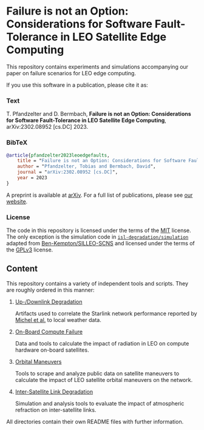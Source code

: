 # Failure is not an Option: Considerations for Software Fault-Tolerance in LEO Satellite Edge Computing

This repository contains experiments and simulations accompanying our paper on failure scenarios for LEO edge computing.

If you use this software in a publication, please cite it as:

### Text

T. Pfandzelter and D. Bermbach, **Failure is not an Option: Considerations for Software Fault-Tolerance in LEO Satellite Edge Computing**, arXiv:2302.08952 [cs.DC] 2023.

### BibTeX

```bibtex
@article{pfandzelter2023leoedgefaults,
    title = "Failure is not an Option: Considerations for Software Fault-Tolerance in LEO Satellite Edge Computing",
    author = "Pfandzelter, Tobias and Bermbach, David",
    journal = "arXiv:2302.08952 [cs.DC]",
    year = 2023
}
```

A preprint is available at [arXiv](https://arxiv.org/abs/2302.08952).
For a full list of publications, please see [our website](https://www.tu.berlin/en/mcc/research/publications).

### License

The code in this repository is licensed under the terms of the [MIT](./LICENSE) license.
The only exception is the simulation code in [`isl-degradation/simulation`](./isl-degradation/simulation/) adapted from [Ben-Kempton/SILLEO-SCNS](https://github.com/Ben-Kempton/SILLEO-SCNS) and licensed under the terms of the [GPLv3](./isl-degradation/simulation/LICENSE) license.

## Content

This repository contains a variety of independent tools and scripts.
They are roughly ordered in this manner:

1. [Up-/Downlink Degradation](./link-degradation/README.md)

    Artifacts used to correlate the Starlink network performance reported by [Michel et al.](https://dl.acm.org/doi/abs/10.1145/3517745.3561416) to local weather data.

1. [On-Board Compute Failure](./compute-failure/README.md)

    Data and tools to calculate the impact of radiation in LEO on compute hardware on-board satellites.

1. [Orbital Maneuvers](./orbital-maneuvers/README.md)

    Tools to scrape and analyze public data on satellite maneuvers to calculate the impact of LEO satellite orbital maneuvers on the network.

1. [Inter-Satellite Link Degradation](./isl-degradation/README.md)

    Simulation and analysis tools to evaluate the impact of atmospheric refraction on inter-satellite links.

All directories contain their own README files with further information.
